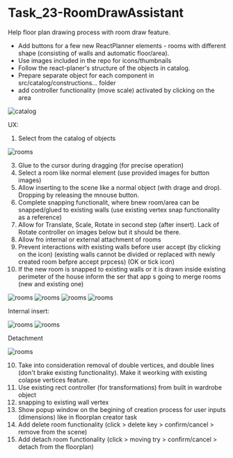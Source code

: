 # Task_23-RoomDrawAssistant

Help floor plan drawing process with room draw feature.

- Add buttons for a few new ReactPlanner elements - rooms with different shape (consisting of walls and automatic floor/area).
- Use images included in the repo for icons/thumbnails
- Follow the react-planer's structure of the objects in catalog.
- Prepare separate object for each component in src/catalog/constructions... folder
- add controller functionality (move scale) activated by clicking on the area

![catalog](https://user-images.githubusercontent.com/38282085/145831467-543a98bf-4b47-41a9-9a45-7997a9cc3e33.JPG)

UX:

1. Select from the catalog of objects

![rooms](rooms.JPG)

3. Glue to the cursor during dragging (for precise operation)
4. Select a room like normal element (use provided images for button images)
5. Allow inserting to the scene like a normal object (with drage and drop). Dropping by releasing the mnouse button.
6. Complete snapping functionalit, where bnew room/area can be snapped/glued to existing walls (use existing vertex snap functionality as a reference)
7. Allow for Translate, Scale, Rotate in second step (after insert). Lack of Rotate controller on images below but it should be there.
8. Allow fro internal or external attachment of rooms
9. Prevent interactions with existing walls before user accept (by clicking on the icon) (existing walls cannot be divided or replaced with newly created room befpre accept prpcess) (OK or tick icon)
10. If the new room is snapped to existing walls or it is drawn inside existing perimeter of the house inform the ser that app s going to merge rooms (new and existing one)

![rooms](RoomAssistant_01.JPG)
![rooms](RoomAssistant_02.JPG)
![rooms](RoomAssistant_03.JPG)
![rooms](RoomAssistant_04.JPG)

Internal insert:

![rooms](RoomAssistant_05.JPG)
![rooms](RoomAssistant_06.JPG)

Detachment

![rooms](RoomAssistant_07.JPG)

10. Take into consideration removal of double vertices, and double lines (don't brake existing functionality). Make it weorking with existing colapse vertices feature.
11. Use existing rect controller (for transformations) from built in wardrobe object
13. snapping to existing wall vertex
14. Show popup window on the begining of creation process for user inputs (dimensions) like in floorplan creator task
15. Add delete room functionality (click > delete key > confirm/cancel > remove from the scene)
16. Add detach room functionality (click > moving try > confirm/cancel > detach from the floorplan)
